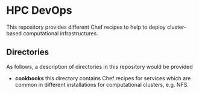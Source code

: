 HPC DevOps
==========
This repository provides different Chef recipes to help to deploy cluster-based computational infrastructures.

Directories
-----------
As follows, a description of directories in this repository would be provided
* **cookbooks** this directory contains Chef recipes for services which are common in different installations for computational clusters, e.g. NFS.
